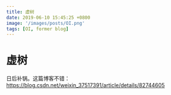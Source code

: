 ```yaml
---
title: 虚树
date: 2019-06-10 15:45:25 +0800
image: '/images/posts/OI.png'
tags: [OI, former blog]
---
```


# 虚树
日后补锅。这篇博客不错：https://blog.csdn.net/weixin_37517391/article/details/82744605